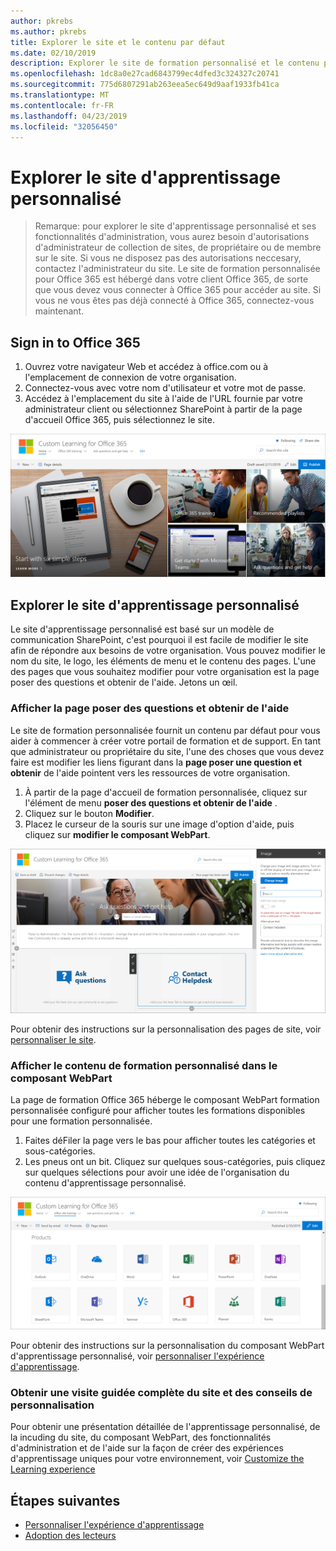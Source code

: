 ```yaml
---
author: pkrebs
ms.author: pkrebs
title: Explorer le site et le contenu par défaut
ms.date: 02/10/2019
description: Explorer le site de formation personnalisé et le contenu par défaut
ms.openlocfilehash: 1dc8a0e27cad6843799ec4dfed3c324327c20741
ms.sourcegitcommit: 775d6807291ab263eea5ec649d9aaf1933fb41ca
ms.translationtype: MT
ms.contentlocale: fr-FR
ms.lasthandoff: 04/23/2019
ms.locfileid: "32056450"
---
```

# <a name="explore-the-custom-learning-site"></a>Explorer le site d'apprentissage personnalisé

> Remarque: pour explorer le site d'apprentissage personnalisé et ses fonctionnalités d'administration, vous aurez besoin d'autorisations d'administrateur de collection de sites, de propriétaire ou de membre sur le site. Si vous ne disposez pas des autorisations neccesary, contactez l'administrateur du site. Le site de formation personnalisée pour Office 365 est hébergé dans votre client Office 365, de sorte que vous devez vous connecter à Office 365 pour accéder au site. Si vous ne vous êtes pas déjà connecté à Office 365, connectez-vous maintenant. 

## <a name="sign-in-to-office-365"></a>Sign in to Office 365 

1.  Ouvrez votre navigateur Web et accédez à office.com ou à l'emplacement de connexion de votre organisation. 
2.  Connectez-vous avec votre nom d'utilisateur et votre mot de passe.
3.  Accédez à l'emplacement du site à l'aide de l'URL fournie par votre administrateur client ou sélectionnez SharePoint à partir de la page d'accueil Office 365, puis sélectionnez le site. 

![CG-Introducing. png](media/cg-introducing.png)

## <a name="explore-the-custom-learning-site"></a>Explorer le site d'apprentissage personnalisé

Le site d'apprentissage personnalisé est basé sur un modèle de communication SharePoint, c'est pourquoi il est facile de modifier le site afin de répondre aux besoins de votre organisation. Vous pouvez modifier le nom du site, le logo, les éléments de menu et le contenu des pages. L'une des pages que vous souhaitez modifier pour votre organisation est la page poser des questions et obtenir de l'aide. Jetons un œil.

### <a name="view-the-ask-questions-and-get-help-page"></a>Afficher la page poser des questions et obtenir de l'aide

Le site de formation personnalisée fournit un contenu par défaut pour vous aider à commencer à créer votre portail de formation et de support. En tant que administrateur ou propriétaire du site, l'une des choses que vous devez faire est modifier les liens figurant dans la **page poser une question et obtenir** de l'aide pointent vers les ressources de votre organisation. 

1.  À partir de la page d'accueil de formation personnalisée, cliquez sur l'élément de menu **poser des questions et obtenir de l'aide** .
2.  Cliquez sur le bouton **Modifier**.
3.  Placez le curseur de la souris sur une image d'option d'aide, puis cliquez sur **modifier le composant WebPart**.

![CG-edithelp. png](media/cg-edithelp.png)

Pour obtenir des instructions sur la personnalisation des pages de site, voir [personnaliser le site](custom_edithelp.md).

### <a name="view-the-custom-learning-content-in-the-web-part"></a>Afficher le contenu de formation personnalisé dans le composant WebPart
La page de formation Office 365 héberge le composant WebPart formation personnalisée configuré pour afficher toutes les formations disponibles pour une formation personnalisée. 

1. Faites déFiler la page vers le bas pour afficher toutes les catégories et sous-catégories.
2. Les pneus ont un bit. Cliquez sur quelques sous-catégories, puis cliquez sur quelques sélections pour avoir une idée de l'organisation du contenu d'apprentissage personnalisé. 

![CG-gotoall. png](media/cg-gotoall.png)

Pour obtenir des instructions sur la personnalisation du composant WebPart d'apprentissage personnalisé, voir [personnaliser l'expérience d'apprentissage](custom_overview.md).

### <a name="get-a-complete-site-tour-and-customization-guidance"></a>Obtenir une visite guidée complète du site et des conseils de personnalisation
Pour obtenir une présentation détaillée de l'apprentissage personnalisé, de la incuding du site, du composant WebPart, des fonctionnalités d'administration et de l'aide sur la façon de créer des expériences d'apprentissage uniques pour votre environnement, voir [Customize the Learning experience](custom_overview.md)

## <a name="next-steps"></a>Étapes suivantes
- [Personnaliser l'expérience d'apprentissage](custom_overview.md)
- [Adoption des lecteurs](driveadoption.md) 
